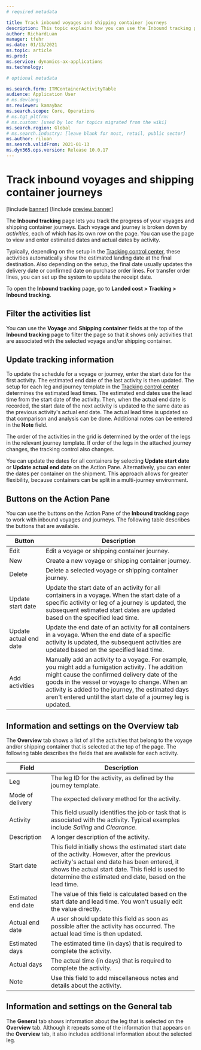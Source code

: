 ```yaml
---
# required metadata

title: Track inbound voyages and shipping container journeys
description: This topic explains how you can use the Inbound tracking page to track the progress of your voyages and shipping container journeys.
author: RichardLuan
manager: tfehr
ms.date: 01/13/2021
ms.topic: article
ms.prod: 
ms.service: dynamics-ax-applications
ms.technology: 

# optional metadata

ms.search.form: ITMContainerActivityTable
audience: Application User
# ms.devlang: 
ms.reviewer: kamaybac
ms.search.scope: Core, Operations
# ms.tgt_pltfrm: 
# ms.custom: [used by loc for topics migrated from the wiki]
ms.search.region: Global
# ms.search.industry: [leave blank for most, retail, public sector]
ms.author: riluan
ms.search.validFrom: 2021-01-13
ms.dyn365.ops.version: Release 10.0.17
---
```


# Track inbound voyages and shipping container journeys

[!include [banner](../../includes/banner.md)]
[!include [preview banner](../includes/preview-banner.md)]

The **Inbound tracking** page lets you track the progress of your voyages and shipping container journeys. Each voyage and journey is broken down by *activities*, each of which has its own row on the page. You can use the page to view and enter estimated dates and actual dates by activity.

Typically, depending on the setup in the [Tracking control center](delivery-information-setup.md#tracking-control-center), these activities automatically show the estimated landing date at the final destination. Also depending on the setup, the final date usually updates the delivery date or confirmed date on purchase order lines. For transfer order lines, you can set up the system to update the receipt date.

To open the **Inbound tracking** page, go to **Landed cost \> Tracking \> Inbound tracking**.

## Filter the activities list

You can use the **Voyage** and **Shipping container** fields at the top of the **Inbound tracking** page to filter the page so that it shows only activities that are associated with the selected voyage and/or shipping container.

## Update tracking information

To update the schedule for a voyage or journey, enter the start date for the first activity. The estimated end date of the last activity is then updated. The setup for each leg and journey template in the [Tracking control center](delivery-information-setup.md#tracking-control-center) determines the estimated lead times. The estimated end dates use the lead time from the start date of the activity. Then, when the actual end date is recorded, the start date of the next activity is updated to the same date as the previous activity's actual end date. The actual lead time is updated so that comparison and analysis can be done. Additional notes can be entered in the **Note** field.

The order of the activities in the grid is determined by the order of the legs in the relevant journey template. If order of the legs in the attached journey changes, the tracking control also changes.

You can update the dates for all containers by selecting **Update start date** or **Update actual end date** on the Action Pane. Alternatively, you can enter the dates per container on the shipment. This approach allows for greater flexibility, because containers can be split in a multi-journey environment.

## Buttons on the Action Pane

You can use the buttons on the Action Pane of the **Inbound tracking** page to work with inbound voyages and journeys. The following table describes the buttons that are available.

| Button | Description |
|---|---|
| Edit | Edit a voyage or shipping container journey. |
| New | Create a new voyage or shipping container journey. |
| Delete | Delete a selected voyage or shipping container journey. |
| Update start date | Update the start date of an activity for all containers in a voyage. When the start date of a specific activity or leg of a journey is updated, the subsequent estimated start dates are updated based on the specified lead time. |
| Update actual end date | Update the end date of an activity for all containers in a voyage. When the end date of a specific activity is updated, the subsequent activities are updated based on the specified lead time. |
| Add activities | Manually add an activity to a voyage. For example, you might add a fumigation activity. The addition might cause the confirmed delivery date of the goods in the vessel or voyage to change. When an activity is added to the journey, the estimated days aren't entered until the start date of a journey leg is updated. |

## Information and settings on the Overview tab

The **Overview** tab shows a list of all the activities that belong to the voyage and/or shipping container that is selected at the top of the page. The following table describes the fields that are available for each activity.

| Field | Description |
|---|---|
| Leg | The leg ID for the activity, as defined by the journey template. |
| Mode of delivery | The expected delivery method for the activity. |
| Activity | This field usually identifies the job or task that is associated with the activity. Typical examples include *Sailing* and *Clearance*. |
| Description | A longer description of the activity. |
| Start date | This field initially shows the estimated start date of the activity. However, after the previous activity's actual end date has been entered, it shows the actual start date. This field is used to determine the estimated end date, based on the lead time. |
| Estimated end date | The value of this field is calculated based on the start date and lead time. You won't usually edit the value directly. |
| Actual end date | A user should update this field as soon as possible after the activity has occurred. The actual lead time is then updated. |
| Estimated days | The estimated time (in days) that is required to complete the activity. |
| Actual days | The actual time (in days) that is required to complete the activity. |
| Note | Use this field to add miscellaneous notes and details about the activity. |

## Information and settings on the General tab

The **General** tab shows information about the leg that is selected on the **Overview** tab. Although it repeats some of the information that appears on the **Overview** tab, it also includes additional information about the selected leg.
